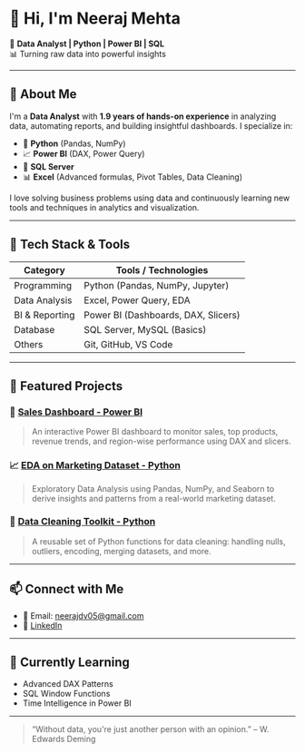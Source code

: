# 👋 Hi, I'm Neeraj Mehta

🎯 **Data Analyst | Python | Power BI | SQL**  
📊 Turning raw data into powerful insights

---

## 💼 About Me

I'm a **Data Analyst** with **1.9 years of hands-on experience** in analyzing data, automating reports, and building insightful dashboards. I specialize in:

- 🐍 **Python** (Pandas, NumPy)
- 📈 **Power BI** (DAX, Power Query)
- 💾 **SQL Server**
- 📊 **Excel** (Advanced formulas, Pivot Tables, Data Cleaning)

I love solving business problems using data and continuously learning new tools and techniques in analytics and visualization.

---

## 🔧 Tech Stack & Tools

| Category       | Tools / Technologies                      |
|----------------|-------------------------------------------|
| Programming    | Python (Pandas, NumPy, Jupyter)           |
| Data Analysis  | Excel, Power Query, EDA                   |
| BI & Reporting | Power BI (Dashboards, DAX, Slicers)       |
| Database       | SQL Server, MySQL (Basics)                |
| Others         | Git, GitHub, VS Code                      |

---

## 📌 Featured Projects

### 🛒 [Sales Dashboard - Power BI](https://github.com/yourusername/powerbi-sales-dashboard)
> An interactive Power BI dashboard to monitor sales, top products, revenue trends, and region-wise performance using DAX and slicers.

### 📈 [EDA on Marketing Dataset - Python](https://github.com/yourusername/eda-marketing-data)
> Exploratory Data Analysis using Pandas, NumPy, and Seaborn to derive insights and patterns from a real-world marketing dataset.

### 🧹 [Data Cleaning Toolkit - Python](https://github.com/yourusername/data-cleaning-python)
> A reusable set of Python functions for data cleaning: handling nulls, outliers, encoding, merging datasets, and more.

---

## 📫 Connect with Me

- 📧 Email: neerajdv05@gmail.com  
- 💼 [LinkedIn](https://www.linkedin.com/in/neeraj-yadav-data-analyst/)  


---

## 🚀 Currently Learning

- Advanced DAX Patterns  
- SQL Window Functions  
- Time Intelligence in Power BI  

---

> “Without data, you're just another person with an opinion.” – W. Edwards Deming


